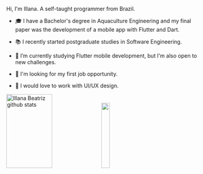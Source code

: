 <p>
  Hi, I'm Illana. A self-taught programmer from Brazil.

  - 🎓 I have a Bachelor's degree in Aquaculture Engineering and my final paper was the development of a mobile app with Flutter and Dart.

  - 📚 I recently started postgraduate studies in Software Engineering.
  
  - 🌱 I’m currently studying Flutter mobile development, but I'm also open to new challenges.
    
  - 🔎 I'm looking for my first job opportunity.
  
  - 💜 I would love to work with UI/UX design. 
</p>

<div align="left">
  
  <img width="49%" height="195px" src="https://github-readme-stats.vercel.app/api?username=illanabeatriz&show_icons=true&count_private=true&hide_border=true&title_color=b477ef&icon_color=b477ef&text_color=ffffff&bg_color=0d1117" alt="Illana Beatriz github stats" />
  <img width=21% bottom=0px src="https://github.com/illanabeatriz/illanabeatriz/assets/168547270/10967ac1-c1f4-43d8-a4b3-5ab7a42aacc6"/>
  <!--<img width="41%" height="195px" src="https://github-readme-stats.vercel.app/api/top-langs/?username=illanabeatriz&layout=compact&hide_border=true&title_color=b477ef&text_color=ffffff&bg_color=0d1117" />-->
  
</div>
